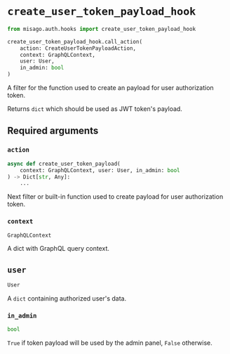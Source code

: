 # `create_user_token_payload_hook`

```python
from misago.auth.hooks import create_user_token_payload_hook

create_user_token_payload_hook.call_action(
    action: CreateUserTokenPayloadAction,
    context: GraphQLContext,
    user: User,
    in_admin: bool
)
```

A filter for the function used to create an payload for user authorization token.

Returns `dict` which should be used as JWT token's payload.


## Required arguments

### `action`

```python
async def create_user_token_payload(
    context: GraphQLContext, user: User, in_admin: bool
) -> Dict[str, Any]:
    ...
```

Next filter or built-in function used to create payload for user authorization token.


### `context`

```python
GraphQLContext
```

A dict with GraphQL query context.


## `user`

```python
User
```

A `dict` containing authorized user's data.


### `in_admin`

```python
bool
```

`True` if token payload will be used by the admin panel, `False` otherwise.
